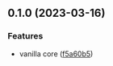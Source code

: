 ## 0.1.0 (2023-03-16)


### Features

* vanilla core ([f5a60b5](https://github.com/thihathit/rutter/commit/f5a60b531964b1374e990cebe49f33568e22075f))

